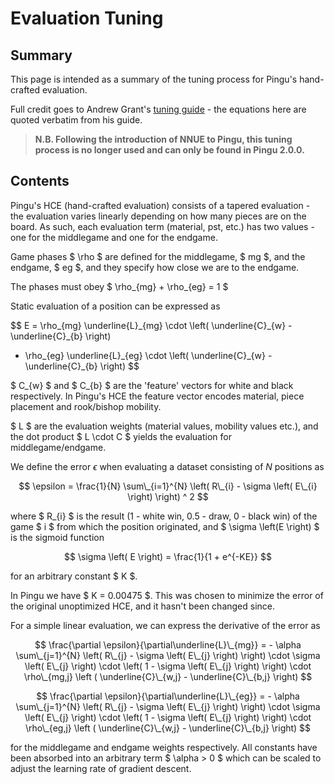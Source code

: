 # Evaluation Tuning

## Summary

This page is intended as a summary of the tuning process for Pingu's hand-crafted evaluation.

Full credit goes to Andrew Grant's [tuning guide](https://github.com/AndyGrant/Ethereal/blob/master/Tuning.pdf) - the equations here are quoted verbatim from his guide.

> __N.B. Following the introduction of NNUE to Pingu, this tuning process is no longer used and can only be found in Pingu 2.0.0.__

## Contents

Pingu's HCE (hand-crafted evaluation) consists of a tapered evaluation - the evaluation varies linearly depending on how many pieces are on the board. As such, each evaluation term (material, pst, etc.) has two values - one for the middlegame and one for the endgame.

Game phases $ \rho $ are defined for the middlegame, $ mg $, and the endgame, $ eg $, and they specify how close we are to the endgame.

The phases must obey $ \rho\_{mg} + \rho\_{eg} = 1 $

Static evaluation of a position can be expressed as

$$
E = \rho_{mg} \underline{L}\_{mg} \cdot \left( \underline{C}\_{w} - \underline{C}\_{b} \right)
  + \rho_{eg} \underline{L}\_{eg} \cdot \left( \underline{C}\_{w} - \underline{C}\_{b} \right)
$$

$ C\_{w} $ and $ C\_{b} $ are the 'feature' vectors for white and black respectively. In Pingu's HCE the feature vector encodes material, piece placement and rook/bishop mobility.

$ L $ are the evaluation weights (material values, mobility values etc.), and the dot product $ L \cdot C $ yields the evaluation for middlegame/endgame.

We define the error $\epsilon$ when evaluating a dataset consisting of $N$ positions as

$$
\epsilon = \frac{1}{N} \sum\_{i=1}^{N} \left( R\_{i} - \sigma \left( E\_{i} \right) \right) ^ 2
$$

where $ R\_{i} $ is the result (1 - white win, 0.5 - draw, 0 - black win) of the game $ i $ from which the position originated, and $ \sigma \left(E \right) $ is the sigmoid function

$$
\sigma \left( E \right) = \frac{1}{1 +  e^{-KE}}
$$

for an arbitrary constant $ K $.

In Pingu we have $ K = 0.00475 $. This was chosen to minimize the error of the original unoptimized HCE, and it hasn't been changed since.

For a simple linear evaluation, we can express the derivative of the error as

$$
\frac{\partial \epsilon}{\partial\underline{L}\_{mg}} =
    - \alpha \sum\_{j=1}^{N} \left( R\_{j} - \sigma \left( E\_{j} \right) \right) \cdot
    \sigma \left( E\_{j} \right) \cdot
    \left( 1 - \sigma \left( E\_{j} \right) \right) \cdot
    \rho\_{mg,j} \left ( \underline{C}\_{w,j} - \underline{C}\_{b,j} \right)
$$

$$
\frac{\partial \epsilon}{\partial\underline{L}\_{eg}} =
    - \alpha \sum\_{j=1}^{N} \left( R\_{j} - \sigma \left( E\_{j} \right) \right) \cdot
    \sigma \left( E\_{j} \right) \cdot
    \left( 1 - \sigma \left( E\_{j} \right) \right) \cdot
    \rho\_{eg,j} \left ( \underline{C}\_{w,j} - \underline{C}\_{b,j} \right)
$$

for the middlegame and endgame weights respectively. All constants have been absorbed into an arbitrary term $ \alpha > 0 $ which can be scaled to adjust the learning rate of gradient descent.
